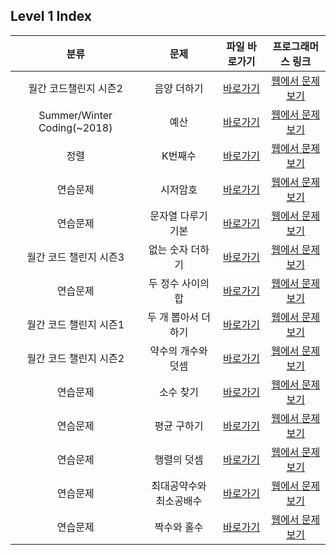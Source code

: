 ## Level 1 Index

|            분류             |          문제           |                                                                                            파일 바로가기                                                                                             |                                        프로그래머스 링크                                         |
| :-------------------------: | :---------------------: | :--------------------------------------------------------------------------------------------------------------------------------------------------------------------------------------------------: | :----------------------------------------------------------------------------------------------: |
|    월간 코드챌린지 시즌2    |       음양 더하기       |                          [바로가기](https://github.com/alsrlqor1007/algorithm/blob/main/programmers/javascript/level1/%EC%9D%8C%EC%96%91%20%EB%8D%94%ED%95%98%EA%B8%B0.js)                           |           [웹에서 문제 보기](https://programmers.co.kr/learn/courses/30/lessons/76501)           |
| Summer/Winter Coding(~2018) |          예산           |                                         [바로가기](https://github.com/alsrlqor1007/algorithm/blob/main/programmers/javascript/level1/%EC%98%88%EC%82%B0.js)                                          |           [웹에서 문제 보기](https://programmers.co.kr/learn/courses/30/lessons/12982)           |
|            정렬             |         K번째수         |                                    [바로가기](https://github.com/alsrlqor1007/algorithm/blob/main/programmers/javascript/level1/K%EB%B2%88%EC%A7%B8%EC%88%98.js)                                     |           [웹에서 문제 보기](https://programmers.co.kr/learn/courses/30/lessons/42748)           |
|          연습문제           |        시저암호         |                                [바로가기](https://github.com/alsrlqor1007/algorithm/blob/main/programmers/javascript/level1/%EC%8B%9C%EC%A0%80%EC%95%94%ED%98%B8.js)                                 |           [웹에서 문제 보기](https://programmers.co.kr/learn/courses/30/lessons/12926)           |
|          연습문제           |   문자열 다루기 기본    |              [바로가기](https://github.com/alsrlqor1007/algorithm/blob/main/programmers/javascript/level1/%EB%AC%B8%EC%9E%90%EC%97%B4%EB%8B%A4%EB%A3%A8%EA%B8%B0%EA%B8%B0%EB%B3%B8.js)               | [웹에서 문제 보기](https://programmers.co.kr/learn/courses/30/lessons/12918?language=javascript) |
|   월간 코드 챌린지 시즌3    |    없는 숫자 더하기     |                   [바로가기](https://github.com/alsrlqor1007/algorithm/blob/main/programmers/javascript/level1/%EC%97%86%EB%8A%94%EC%88%AB%EC%9E%90%EB%8D%94%ED%95%98%EA%B8%B0.js)                   |           [웹에서 문제 보기](https://programmers.co.kr/learn/courses/30/lessons/86051)           |
|          연습문제           |    두 정수 사이의 합    |                   [바로가기](https://github.com/alsrlqor1007/algorithm/blob/main/programmers/javascript/level1/%EB%91%90%EC%A0%95%EC%88%98%EC%82%AC%EC%9D%B4%EC%9D%98%ED%95%A9.js)                   |           [웹에서 문제 보기](https://programmers.co.kr/learn/courses/30/lessons/12912)           |
|   월간 코드 챌린지 시즌1    |   두 개 뽑아서 더하기   |              [바로가기](https://github.com/alsrlqor1007/algorithm/blob/main/programmers/javascript/level1/%EB%91%90%EA%B0%9C%EB%BD%91%EC%95%84%EC%84%9C%EB%8D%94%ED%95%98%EA%B8%B0.js)               |           [웹에서 문제 보기](https://programmers.co.kr/learn/courses/30/lessons/68644)           |
|   월간 코드 챌린지 시즌2    |   약수의 개수와 덧셈    |              [바로가기](https://github.com/alsrlqor1007/algorithm/blob/main/programmers/javascript/level1/%EC%95%BD%EC%88%98%EC%9D%98%EA%B0%9C%EC%88%98%EC%99%80%EB%8D%A7%EC%85%88.js)               |           [웹에서 문제 보기](https://programmers.co.kr/learn/courses/30/lessons/77884)           |
|          연습문제           |        소수 찾기        |                                [바로가기](https://github.com/alsrlqor1007/algorithm/blob/main/programmers/javascript/level1/%EC%86%8C%EC%88%98%EC%B0%BE%EA%B8%B0.js)                                 |           [웹에서 문제 보기](https://programmers.co.kr/learn/courses/30/lessons/12921)           |
|          연슴문제           |       평균 구하기       |                            [바로가기](https://github.com/alsrlqor1007/algorithm/blob/main/programmers/javascript/level1/%ED%8F%89%EA%B7%A0%EA%B5%AC%ED%95%98%EA%B8%B0.js)                            |           [웹에서 문제 보기](https://programmers.co.kr/learn/courses/30/lessons/12944)           |
|          연습문제           |       행렬의 덧셈       |                            [바로가기](https://github.com/alsrlqor1007/algorithm/blob/main/programmers/javascript/level1/%ED%96%89%EB%A0%AC%EC%9D%98%EB%8D%A7%EC%85%88.js)                            |           [웹에서 문제 보기](https://programmers.co.kr/learn/courses/30/lessons/12950)           |
|          연습문제           | 최대공약수와 최소공배수 | [바로가기](https://github.com/alsrlqor1007/algorithm/blob/main/programmers/javascript/level1/%EC%B5%9C%EB%8C%80%EA%B3%B5%EC%95%BD%EC%88%98%EC%99%80%EC%B5%9C%EC%86%8C%EA%B3%B5%EB%B0%B0%EC%88%98.js) |           [웹에서 문제 보기](https://programmers.co.kr/learn/courses/30/lessons/12940)           |
|          연습문제           |       짝수와 홀수       |                            [바로가기](https://github.com/alsrlqor1007/algorithm/blob/main/programmers/javascript/level1/%EC%A7%9D%EC%88%98%EC%99%80%ED%99%80%EC%88%98.js)                            |           [웹에서 문제 보기](https://programmers.co.kr/learn/courses/30/lessons/12937)           |

